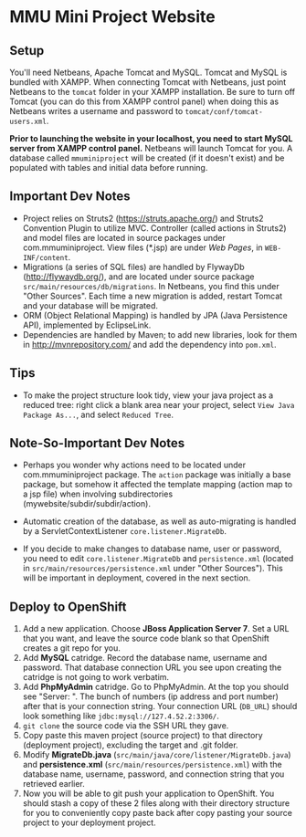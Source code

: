 MMU Mini Project Website
==========================

## Setup

You'll need Netbeans, Apache Tomcat and MySQL. Tomcat and MySQL is bundled with XAMPP. When connecting Tomcat with Netbeans, just point Netbeans to the `tomcat` folder in your XAMPP installation. Be sure to turn off Tomcat (you can do this from XAMPP control panel) when doing this as Netbeans writes a username and password to `tomcat/conf/tomcat-users.xml`.

**Prior to launching the website in your localhost, you need to start MySQL server from XAMPP control panel.** Netbeans will launch Tomcat for you. A database called `mmuminiproject` will be created (if it doesn't exist) and be populated with tables and initial data before running.

## Important Dev Notes

* Project relies on Struts2 (https://struts.apache.org/) and Struts2 Convention Plugin to utilize MVC. Controller (called actions in Struts2) and model files are located in source packages under com.mmuminiproject. View files (*.jsp) are under _Web Pages_, in `WEB-INF/content`.
* Migrations (a series of SQL files) are handled by FlywayDb (http://flywaydb.org/), and are located under source package `src/main/resources/db/migrations`. In Netbeans, you find this under "Other Sources". Each time a new migration is added, restart Tomcat and your database will be migrated.
* ORM (Object Relational Mapping) is handled by JPA (Java Persistence API), implemented by EclipseLink.
* Dependencies are handled by Maven; to add new libraries, look for them in http://mvnrepository.com/ and add the dependency into `pom.xml`. 

## Tips

* To make the project structure look tidy, view your java project as a reduced tree: right click a blank area near your project, select `View Java Package As...`, and select `Reduced Tree`.

## Note-So-Important Dev Notes 

* Perhaps you wonder why actions need to be located under com.mmuminiproject package. The `action` package was initially a base package, but somehow it affected the template mapping (action map to a jsp file) when involving subdirectories (mywebsite/subdir/subdir/action).

* Automatic creation of the database, as well as auto-migrating is handled by a ServletContextListener `core.listener.MigrateDb`.

* If you decide to make changes to database name, user or password, you need to edit `core.listener.MigrateDb` and `persistence.xml` (located in `src/main/resources/persistence.xml` under "Other Sources"). This will be important in deployment, covered in the next section.

## Deploy to OpenShift

1. Add a new application. Choose **JBoss Application Server 7**. Set a URL that you want, and leave the source code blank so that OpenShift creates a git repo for you. 
2. Add **MySQL** catridge. Record the database name, username and password. That database connection URL you see upon creating the catridge is not going to work verbatim.
3. Add **PhpMyAdmin** catridge. Go to PhpMyAdmin. At the top you should see "Server: ". The bunch of numbers (ip address and port number) after that is your connection string. Your connection URL (`DB_URL`) should look something like `jdbc:mysql://127.4.52.2:3306/`.
3. `git clone` the source code via the SSH URL they gave.
4. Copy paste this maven project (source project) to that directory (deployment project), excluding the target and .git folder. 
5. Modify **MigrateDb.java** (`src/main/java/core/listener/MigrateDb.java`) and **persistence.xml** (`src/main/resources/persistence.xml`) with the database name, username, password, and connection string that you retrieved earlier.
6. Now you will be able to git push your application to OpenShift. You should stash a copy of these 2 files along with their directory structure for you to conveniently copy paste back after copy pasting your source project to your deployment project.
